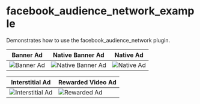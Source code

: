 # facebook_audience_network_example

Demonstrates how to use the facebook_audience_network plugin.

| Banner Ad | Native Banner Ad | Native Ad |
| - | - | - |
| ![Banner Ad](https://raw.githubusercontent.com/dreamsoftin/facebook_audience_network/master/example/gifs/banner.gif "Banner Ad") | ![Native Banner Ad](https://raw.githubusercontent.com/dreamsoftin/facebook_audience_network/master/example/gifs/native_banner.gif "Native Banner Ad") | ![Native Ad](https://raw.githubusercontent.com/dreamsoftin/facebook_audience_network/master/example/gifs/native.gif "Native Ad") |

| Interstitial Ad | Rewarded Video Ad |
| - | - |
| ![Interstitial Ad](https://raw.githubusercontent.com/dreamsoftin/facebook_audience_network/master/example/gifs/interstitial.gif "Interstitial Ad") | ![Rewarded Ad](https://raw.githubusercontent.com/dreamsoftin/facebook_audience_network/master/example/gifs/rewarded.gif "Rewarded Video Ad") |
